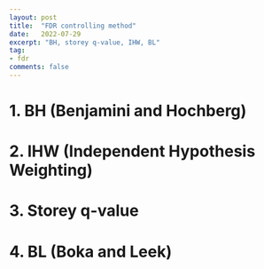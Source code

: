 ```yaml
---
layout: post
title:  "FDR controlling method"
date:   2022-07-29
excerpt: "BH, storey q-value, IHW, BL"
tag:
- fdr
comments: false
---
```


# 1. BH (Benjamini and Hochberg)

<script src="https://gist.github.com/jdy5294/54491d5891f93813c360c8bc941c2603.js"></script>

# 2. IHW (Independent Hypothesis Weighting)

<script src="https://gist.github.com/jdy5294/68f32abf0676fdd6c25b682fdd6391eb.js"></script>


# 3. Storey q-value

<script src="https://gist.github.com/jdy5294/ca17909d3c8710c5d9ffa6a983ecd26c.js"></script>

# 4. BL (Boka and Leek)
